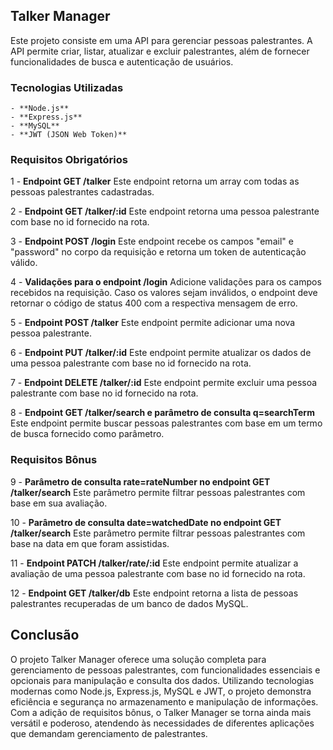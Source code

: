## Talker Manager

Este projeto consiste em uma API para gerenciar pessoas palestrantes. A API permite criar, listar, atualizar e excluir palestrantes, além de fornecer funcionalidades de busca e autenticação de usuários.

### Tecnologias Utilizadas

    - **Node.js**
    - **Express.js**
    - **MySQL**
    - **JWT (JSON Web Token)**

### Requisitos Obrigatórios

1 - **Endpoint GET /talker**
Este endpoint retorna um array com todas as pessoas palestrantes cadastradas.

2 - **Endpoint GET /talker/:id**
Este endpoint retorna uma pessoa palestrante com base no id fornecido na rota.

3 - **Endpoint POST /login**
Este endpoint recebe os campos "email" e "password" no corpo da requisição e retorna um token de autenticação válido.

4 - **Validações para o endpoint /login**
Adicione validações para os campos recebidos na requisição. Caso os valores sejam inválidos, o endpoint deve retornar o código de status 400 com a respectiva mensagem de erro.

5 - **Endpoint POST /talker**
Este endpoint permite adicionar uma nova pessoa palestrante.

6 - **Endpoint PUT /talker/:id**
Este endpoint permite atualizar os dados de uma pessoa palestrante com base no id fornecido na rota.

7 - **Endpoint DELETE /talker/:id**
Este endpoint permite excluir uma pessoa palestrante com base no id fornecido na rota.

8 - **Endpoint GET /talker/search e parâmetro de consulta q=searchTerm**
Este endpoint permite buscar pessoas palestrantes com base em um termo de busca fornecido como parâmetro.

### Requisitos Bônus

9 - **Parâmetro de consulta rate=rateNumber no endpoint GET /talker/search**
Este parâmetro permite filtrar pessoas palestrantes com base em sua avaliação.

10 - **Parâmetro de consulta date=watchedDate no endpoint GET /talker/search**
Este parâmetro permite filtrar pessoas palestrantes com base na data em que foram assistidas.

11 - **Endpoint PATCH /talker/rate/:id**
Este endpoint permite atualizar a avaliação de uma pessoa palestrante com base no id fornecido na rota.

12 - **Endpoint GET /talker/db**
Este endpoint retorna a lista de pessoas palestrantes recuperadas de um banco de dados MySQL.

## Conclusão

O projeto Talker Manager oferece uma solução completa para gerenciamento de pessoas palestrantes, com funcionalidades essenciais e opcionais para manipulação e consulta dos dados. Utilizando tecnologias modernas como Node.js, Express.js, MySQL e JWT, o projeto demonstra eficiência e segurança no armazenamento e manipulação de informações. Com a adição de requisitos bônus, o Talker Manager se torna ainda mais versátil e poderoso, atendendo às necessidades de diferentes aplicações que demandam gerenciamento de palestrantes.
